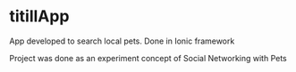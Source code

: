 # titillApp
App developed to search local pets. Done in Ionic framework

Project was done as an experiment concept of Social Networking with Pets
